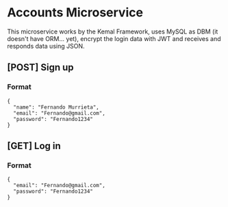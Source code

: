 # Accounts Microservice

  This microservice works by the Kemal Framework, uses MySQL as DBM (it doesn't have ORM... yet), encrypt the login data with JWT and receives and responds data       using JSON.
  
  <h2> [POST] Sign up </h3>
  <h3> Format </h1>
  
  ```
  {
    "name": "Fernando Murrieta",
    "email": "Fernando@gmail.com",
    "password": "Fernando1234"
  }
```
  
  
  
  
  <h2> [GET] Log in </h3>
  <h3> Format </h1>
  
  ```
  {
    "email": "Fernando@gmail.com",
    "password": "Fernando1234"
  }
```



